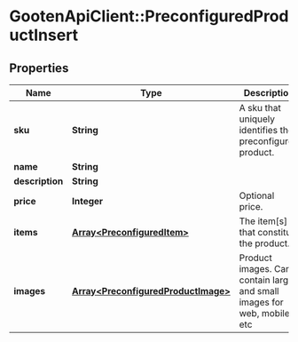 # GootenApiClient::PreconfiguredProductInsert

## Properties
Name | Type | Description | Notes
------------ | ------------- | ------------- | -------------
**sku** | **String** | A sku that uniquely identifies the preconfigured product. | 
**name** | **String** |  | 
**description** | **String** |  | 
**price** | **Integer** | Optional price. | 
**items** | [**Array&lt;PreconfiguredItem&gt;**](PreconfiguredItem.md) | The item[s] that constitue the product. | 
**images** | [**Array&lt;PreconfiguredProductImage&gt;**](PreconfiguredProductImage.md) | Product images. Can contain large and small images for web, mobile, etc | 



